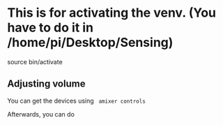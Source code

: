
# This is for activating the venv. (You have to do it in /home/pi/Desktop/Sensing)
source bin/activate

## Adjusting volume
You can get the devices using ``` amixer controls```

Afterwards, you can do 
``` shell


```